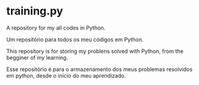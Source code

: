 # training.py
A repository for my all codes in Python.

Um repositório para todos os meu códigos em Python.

This repository is for storing my problens solved with Python, from the begginer of my learning.

Esse repositório é para o armazenamento dos meus problemas resolvidos em python, desde o início do meu aprendizado.
